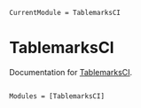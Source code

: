 ```@meta
CurrentModule = TablemarksCI
```

# TablemarksCI

Documentation for [TablemarksCI](https://github.com/LilithHafner/TablemarksCI.jl).

```@index
```

```@autodocs
Modules = [TablemarksCI]
```
